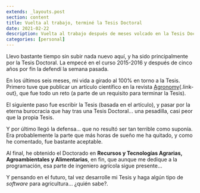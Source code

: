 ```yaml
---
extends: _layouts.post
section: content
title: Vuelta al trabajo, terminé la Tesis Doctoral
date: 2021-02-22
description: Vuelta al trabajo después de meses volcado en la Tesis Doctoral
categories: [personal]
---
```


Llevo bastante tiempo sin subir nada nuevo aquí, y ha sido principalmente por la Tesis Doctoral. La empecé en el curso 2015-2016 y después de cinco años por fin la defendí la semana pasada.

En los últimos seis meses, mi vida a girado al 100% en torno a la Tesis. Primero tuve que publicar un artículo científico en la revista [Agronomy](https://www.mdpi.com/2073-4395/10/9/1352){.link-out}, que fue todo un reto (a parte de un requisito para terminar la Tesis). 

El siguiente paso fue escribir la Tesis (basada en el artículo), y pasar por la eterna burocracia que hay tras una Tesis Doctoral... una pesadilla, casi peor que la propia Tesis.

Y por último llegó la defensa... que no resultó ser tan terrible como suponía. Era probablemente la parte que más horas de sueño me ha quitado, y como he comentado, fue bastante aceptable. 

Al final, he obtenido el Doctorado en **Recursos y Tecnologías Agrarias, Agroambientales y Alimentarias**, en fin, que aunque me dedique a la programación, esa parte de ingeniero agrícola sigue presente...

Y pensando en el futuro, tal vez desarrolle mi Tesis y haga algún tipo de *software* para agricultura... ¿quién sabe?.

